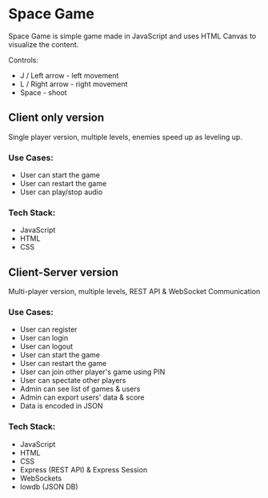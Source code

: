 # Space Game

Space Game is simple game made in JavaScript and uses HTML Canvas to visualize the content.

Controls:

- J / Left arrow - left movement
- L / Right arrow - right movement
- Space - shoot

## Client only version

Single player version, multiple levels, enemies speed up as leveling up.

### Use Cases:

- User can start the game
- User can restart the game
- User can play/stop audio

### Tech Stack:

- JavaScript
- HTML
- CSS

## Client-Server version

Multi-player version, multiple levels, REST API & WebSocket Communication

### Use Cases:

- User can register
- User can login
- User can logout
- User can start the game
- User can restart the game
- User can join other player's game using PIN
- User can spectate other players
- Admin can see list of games & users
- Admin can export users' data & score
- Data is encoded in JSON

### Tech Stack:

- JavaScript
- HTML
- CSS
- Express (REST API) & Express Session
- WebSockets
- lowdb (JSON DB)
